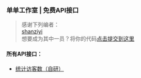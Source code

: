 ### 单单工作室 | 免费API接口

> 感谢下列编者：<br>
> [shanziyi](shanziyi.top)<br>
> 想要成为其中一员？将你的代码[点击提交到这里](/mail/commitcode.html)

#### 所有API接口：
- [统计访客数（自研）](/apis/countvis/index.html)
